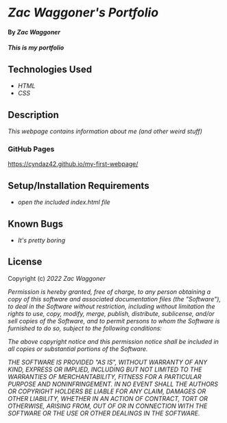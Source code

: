# _Zac Waggoner's Portfolio_

#### By _Zac Waggoner_

#### _This is my portfolio_

## Technologies Used

* _HTML_
* _CSS_

## Description

_This webpage contains information about me (and other weird stuff)_

### GitHub Pages
https://cyndaz42.github.io/my-first-webpage/

## Setup/Installation Requirements

* _open the included index.html file_

## Known Bugs

* _It's pretty boring_

## License

Copyright (c) _2022_ _Zac Waggoner_

_Permission is hereby granted, free of charge, to any person obtaining a copy of this software and associated documentation files (the "Software"), to deal in the Software without restriction, including without limitation the rights to use, copy, modify, merge, publish, distribute, sublicense, and/or sell copies of the Software, and to permit persons to whom the Software is furnished to do so, subject to the following conditions:_

_The above copyright notice and this permission notice shall be included in all copies or substantial portions of the Software._

_THE SOFTWARE IS PROVIDED "AS IS", WITHOUT WARRANTY OF ANY KIND, EXPRESS OR IMPLIED, INCLUDING BUT NOT LIMITED TO THE WARRANTIES OF MERCHANTABILITY, FITNESS FOR A PARTICULAR PURPOSE AND NONINFRINGEMENT. IN NO EVENT SHALL THE AUTHORS OR COPYRIGHT HOLDERS BE LIABLE FOR ANY CLAIM, DAMAGES OR OTHER LIABILITY, WHETHER IN AN ACTION OF CONTRACT, TORT OR OTHERWISE, ARISING FROM, OUT OF OR IN CONNECTION WITH THE SOFTWARE OR THE USE OR OTHER DEALINGS IN THE SOFTWARE._